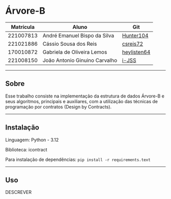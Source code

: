 # Árvore-B

| Matrícula | Aluno                         | Git                                           |
| --------- | ----------------------------- | --------------------------------------------- |
| 221007813 | André Emanuel Bispo da Silva  | [Hunter104](https://github.com/Hunter104)     |
| 221021886 | Cássio Sousa dos Reis         | [csreis72](https://github.com/csreis72)       |
| 170010872 | Gabriela de Oliveira Lemos    | [heylisten64](https://github.com/heylisten64) |
| 221008150 | João Antonio Ginuino Carvalho | [i-JSS](https://github.com/i-JSS)             |

---

## Sobre

Esse trabalho consiste na implementação da estrutura de dados Árvore-B e seus algoritmos, principais e auxiliares, com a utilização das técnicas de programação por contratos (Design by Contracts).

---

## Instalação

Linguagem: Python - 3.12

Biblioteca: icontract

Para instalação de dependências: `pip install -r requirements.text`

---

## Uso

DESCREVER
